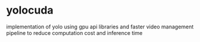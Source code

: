 # yolocuda
implementation of yolo using gpu api libraries and faster video management pipeline to reduce computation cost and inference time 
